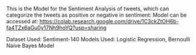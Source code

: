 This is the Model for the Sentiment Analysis of tweets, which can categorize the tweets as positive or negative in sentiment:
Model can be accessed at: https://colab.research.google.com/drive/1C3ckZtOH6b-fa4TZx6aGu0y17Nh9hoYQ?usp=sharing

Dataset Used: Sentiment-140
Models Used: Logistic Regression, Bernoulli Naive Bayes Model
